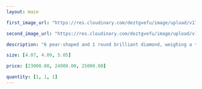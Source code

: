 ```yaml
---
layout: main

first_image_url: "https://res.cloudinary.com/deztgvefu/image/upload/v1723714891/forget-me-not-collection/rings/forget_me_not_diamond_ring_frdprfflrfmn_e-1h_yueh2k.webp"

second_image_url: "https://res.cloudinary.com/deztgvefu/image/upload/v1723714891/forget-me-not-collection/rings/forget_me_not_diamond_ring_frdprfflrfmn_e-2h_mktny9.webp"

description: "6 pear-shaped and 1 round brilliant diamond, weighing a total of approximately 1.66 carats, set in platinum."

size: [4.07, 4.09, 5.05]

price: [23000.00, 24000.00, 25000.00]

quantity: [1, 1, 1]
---
```

